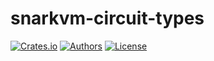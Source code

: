 # snarkvm-circuit-types

[![Crates.io](https://img.shields.io/crates/v/snarkvm-circuit-types.svg?color=neon)](https://crates.io/crates/snarkvm-circuit-types)
[![Authors](https://img.shields.io/badge/authors-Aleo-orange.svg)](https://aleo.org)
[![License](https://img.shields.io/badge/License-GPLv3-blue.svg)](./LICENSE.md)
